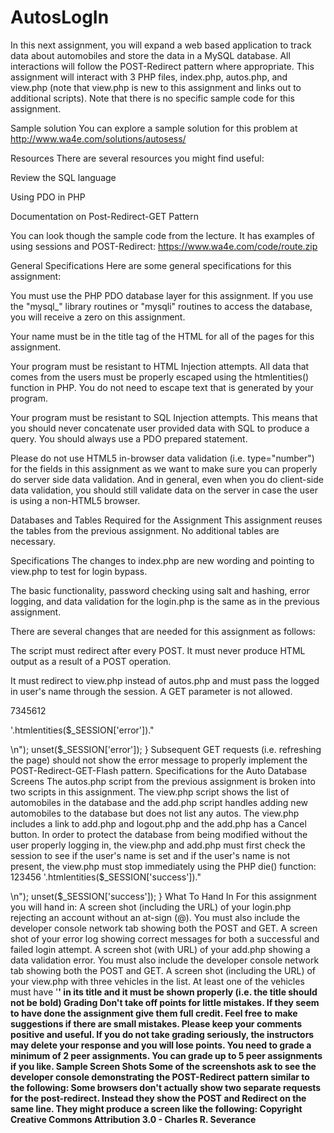 # AutosLogIn

In this next assignment, you will expand a web based application to track data about automobiles and store the data in a MySQL database. All interactions will follow the POST-Redirect pattern where appropriate. This assignment will interact with 3 PHP files, index.php, autos.php, and view.php (note that view.php is new to this assignment and links out to additional scripts). Note that there is no specific sample code for this assignment.

Sample solution
You can explore a sample solution for this problem at http://www.wa4e.com/solutions/autosess/

Resources
There are several resources you might find useful:

Review the SQL language

Using PDO in PHP

Documentation on Post-Redirect-GET Pattern

You can look though the sample code from the lecture. It has examples of using sessions and POST-Redirect: https://www.wa4e.com/code/route.zip

General Specifications
Here are some general specifications for this assignment:

You must use the PHP PDO database layer for this assignment. If you use the "mysql_" library routines or "mysqli" routines to access the database, you will receive a zero on this assignment.

Your name must be in the title tag of the HTML for all of the pages for this assignment.

Your program must be resistant to HTML Injection attempts. All data that comes from the users must be properly escaped using the htmlentities() function in PHP. You do not need to escape text that is generated by your program.

Your program must be resistant to SQL Injection attempts. This means that you should never concatenate user provided data with SQL to produce a query. You should always use a PDO prepared statement.

Please do not use HTML5 in-browser data validation (i.e. type="number") for the fields in this assignment as we want to make sure you can properly do server side data validation. And in general, even when you do client-side data validation, you should still validate data on the server in case the user is using a non-HTML5 browser.

Databases and Tables Required for the Assignment
This assignment reuses the tables from the previous assignment. No additional tables are necessary.

Specifications
The changes to index.php are new wording and pointing to view.php to test for login bypass.

The basic functionality, password checking using salt and hashing, error logging, and data validation for the login.php is the same as in the previous assignment.

There are several changes that are needed for this assignment as follows:

The script must redirect after every POST. It must never produce HTML output as a result of a POST operation.

It must redirect to view.php instead of autos.php and must pass the logged in user's name through the session. A GET parameter is not allowed.

7345612
<?php // line added to turn on color syntax highlight

// Redirect the browser to view.php
$_SESSION['name'] = $_POST['email'];
header("Location: view.php");
return;
  
All error messages must be passed between the POST and GET using the session and "flash message" pattern:

6
<?php // line added to turn on color syntax highlight

$_SESSION['error'] = "Email must have an at-sign (@)";
header("Location: login.php");
return;
  
The error message must be displayed only on the next GET request. 

4567
<?php // line added to turn on color syntax highlight

if ( isset($_SESSION['error']) ) {
  echo('<p style="color: red;">'.htmlentities($_SESSION['error'])."</p>\n");
  unset($_SESSION['error']);
}
  
Subsequent GET requests (i.e. refreshing the page) should not show the error message to properly implement the POST-Redirect-GET-Flash pattern. 

Specifications for the Auto Database Screens
The autos.php script from the previous assignment is broken into two scripts in this assignment. The view.php script shows the list of automobiles in the database and the add.php script handles adding new automobiles to the database but does not list any autos. The view.php includes a link to add.php and logout.php and the add.php has a Cancel button.

In order to protect the database from being modified without the user properly logging in, the view.php and add.php must first check the session to see if the user's name is set and if the user's name is not present, the view.php must stop immediately using the PHP die() function:

123456
<?php // line added to turn on color syntax highlight

if ( ! isset($_SESSION['name']) ) {
  die('Not logged in');
}
  
To test, navigate to view.php manually without logging in - it should fail with "Not logged in".

In view.php if the Logout button is pressed the user should be redirected back to the logout.php page. The logout.php page should clear the session and immediately reditect back to index.php:

6
<?php // line added to turn on color syntax highlight

session_start();
session_destroy();
header('Location: index.php');
  
In the add.php script, when the "Add" button is pressed, you need to do the same input validation as in the previous assignment, except that you must display the error using a proper POST-Redirect-GET-Flash pattern.

In the add.php script, when you successfully add data to your database, you need to redirect back to view.php and pass a "success message" to view.php using the session:

123456
<?php // line added to turn on color syntax highlight

$_SESSION['success'] = "Record inserted";
header("Location: view.php");
return;
  
The view.php must detect and display the success message using the flash pattern:

1234567
<?php // line added to turn on color syntax highlight

if ( isset($_SESSION['success']) ) {
  echo('<p style="color: green;">'.htmlentities($_SESSION['success'])."</p>\n");
  unset($_SESSION['success']);
}
  
What To Hand In
For this assignment you will hand in:

A screen shot (including the URL) of your login.php rejecting an account without an at-sign (@). You must also include the developer console network tab showing both the POST and GET.

A screen shot of your error log showing correct messages for both a successful and failed login attempt.

A screen shot (with URL) of your add.php showing a data validation error. You must also include the developer console network tab showing both the POST and GET.

A screen shot (including the URL) of your view.php with three vehicles in the list. At least one of the vehicles must have '<b>' in its title and it must be shown properly (i.e. the title should not be bold)

Grading
Don't take off points for little mistakes. If they seem to have done the assignment give them full credit. Feel free to make suggestions if there are small mistakes. Please keep your comments positive and useful. If you do not take grading seriously, the instructors may delete your response and you will lose points. You need to grade a minimum of 2 peer assignments. You can grade up to 5 peer assignments if you like.

Sample Screen Shots
Some of the screenshots ask to see the developer console demonstrating the POST-Redirect pattern similar to the following:


Some browsers don't actually show two separate requests for the post-redirect. Instead they show the POST and Redirect on the same line. They might produce a screen like the following:


Copyright Creative Commons Attribution 3.0 - Charles R. Severance
